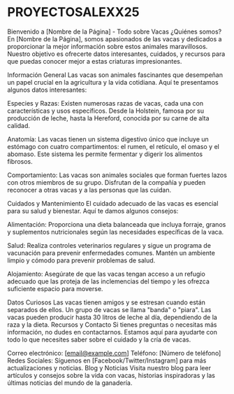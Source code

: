 # PROYECTOSALEXX25

Bienvenido a [Nombre de la Página] - Todo sobre Vacas
¿Quiénes somos?
En [Nombre de la Página], somos apasionados de las vacas y dedicados a proporcionar la mejor información sobre estos animales maravillosos. Nuestro objetivo es ofrecerte datos interesantes, cuidados, y recursos para que puedas conocer mejor a estas criaturas impresionantes.

Información General
Las vacas son animales fascinantes que desempeñan un papel crucial en la agricultura y la vida cotidiana. Aquí te presentamos algunos datos interesantes:

Especies y Razas: Existen numerosas razas de vacas, cada una con características y usos específicos. Desde la Holstein, famosa por su producción de leche, hasta la Hereford, conocida por su carne de alta calidad.

Anatomía: Las vacas tienen un sistema digestivo único que incluye un estómago con cuatro compartimentos: el rumen, el retículo, el omaso y el abomaso. Este sistema les permite fermentar y digerir los alimentos fibrosos.

Comportamiento: Las vacas son animales sociales que forman fuertes lazos con otros miembros de su grupo. Disfrutan de la compañía y pueden reconocer a otras vacas y a las personas que las cuidan.

Cuidados y Mantenimiento
El cuidado adecuado de las vacas es esencial para su salud y bienestar. Aquí te damos algunos consejos:

Alimentación: Proporciona una dieta balanceada que incluya forraje, granos y suplementos nutricionales según las necesidades específicas de la vaca.

Salud: Realiza controles veterinarios regulares y sigue un programa de vacunación para prevenir enfermedades comunes. Mantén un ambiente limpio y cómodo para prevenir problemas de salud.

Alojamiento: Asegúrate de que las vacas tengan acceso a un refugio adecuado que las proteja de las inclemencias del tiempo y les ofrezca suficiente espacio para moverse.

Datos Curiosos
Las vacas tienen amigos y se estresan cuando están separados de ellos.
Un grupo de vacas se llama "banda" o "piara".
Las vacas pueden producir hasta 30 litros de leche al día, dependiendo de la raza y la dieta.
Recursos y Contacto
Si tienes preguntas o necesitas más información, no dudes en contactarnos. Estamos aquí para ayudarte con todo lo que necesites saber sobre el cuidado y la cría de vacas.

Correo electrónico: [email@example.com]
Teléfono: [Número de teléfono]
Redes Sociales: Síguenos en [Facebook/Twitter/Instagram] para más actualizaciones y noticias.
Blog y Noticias
Visita nuestro blog para leer artículos y consejos sobre la vida con vacas, historias inspiradoras y las últimas noticias del mundo de la ganadería.

